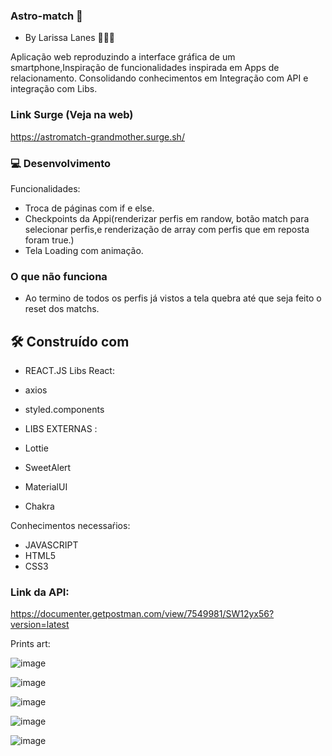 ### Astro-match 💓

* By Larissa Lanes 👩🏻‍💻

Aplicação web reproduzindo a interface gráfica de um smartphone,Inspiração de funcionalidades inspirada em Apps de relacionamento.
Consolidando conhecimentos em Integração com API e integração com Libs.

### Link Surge (Veja na web)
https://astromatch-grandmother.surge.sh/

### 💻 Desenvolvimento

Funcionalidades:
* Troca de páginas com if e else.
* Checkpoints da Appi(renderizar perfis em randow, botão match para selecionar perfis,e renderização de array com perfis que em reposta foram true.)
* Tela Loading com animação.

### O que não funciona
* Ao termino de todos os perfis já vistos a tela quebra até que seja feito o reset dos matchs.

## 🛠️ Construído com
* REACT.JS
 Libs React:
* axios
* styled.components

* LIBS EXTERNAS :
* Lottie
* SweetAlert
* MaterialUI
* Chakra

Conhecimentos necessaŕios:
* JAVASCRIPT
* HTML5
* CSS3

### Link da API:
https://documenter.getpostman.com/view/7549981/SW12yx56?version=latest

Prints art:

![image](https://user-images.githubusercontent.com/91152234/144664375-f3be80d8-9886-4784-97d9-086fbdf9bc9a.png)

![image](https://user-images.githubusercontent.com/91152234/144659689-d2f1d658-3160-455a-9dcd-45dd91fb1dc8.png)

![image](https://user-images.githubusercontent.com/91152234/144659758-206f58e5-3096-4588-b49d-a21e0455710e.png)

![image](https://user-images.githubusercontent.com/91152234/144659792-4c8bf369-de97-45a8-800d-1769997cb824.png)

![image](https://user-images.githubusercontent.com/91152234/144661107-fd64b461-d957-48e0-a37a-719eef84d49b.png)







